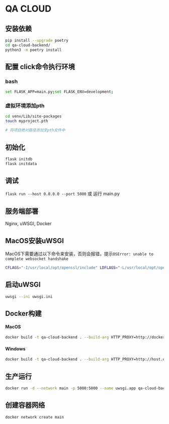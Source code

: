 # QA CLOUD

## 安装依赖

```bash
pip install --upgrade poetry
cd qa-cloud-backend/
python3 -m poetry install
```

## 配置 click命令执行环境

### bash

```bash
set FLASK_APP=main.py;set FLASK_ENV=development;
```

### 虚拟环境添加pth

```bash
cd venv/Lib/site-packages
touch myproject.pth

# 将项目绝对路径添加至pth文件中
```

## 初始化

```bash
flask initdb
flask initdata
```

## 调试

`flask run --host 0.0.0.0 --port 5000`
或
运行 main.py

## 服务端部署

Nginx, uWSGI, Docker

## MacOS安装uWSGI

MacOS下需要通过以下命令来安装，否则会报错，提示`OSError: unable to complete websocket handshake`

```bash
CFLAGS="-I/usr/local/opt/openssl/include" LDFLAGS="-L/usr/local/opt/openssl/lib" UWSGI_PROFILE_OVERRIDE=ssl=true pip install uwsgi -Iv
```

## 启动uWSGI

```bash
uwsgi --ini uwsgi.ini
```
## Docker构建
#### MacOS

```bash
docker build -t qa-cloud-backend . --build-arg HTTP_PROXY=http://docker.for.mac.host.internal:1087 --build-arg HTTPS_PROXY=http://docker.for.mac.host.internal:1087
```

#### Windows

```bash
docker build -t qa-cloud-backend . --build-arg HTTP_PROXY=http://host.docker.internal:10809 --build-arg HTTPS_PROXY=http://host.docker.internal:10809
```

## 生产运行
```bash
docker run -d --network main -p 5000:5000 --name uwsgi.app qa-cloud-backend
```

## 创建容器网络

```bash
docker network create main
```

